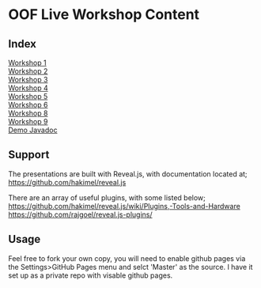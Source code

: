 # OOF Live Workshop Content

## Index
[Workshop 1](https://mefitzgerald.github.io/oof/ws_week1/#/)  
[Workshop 2](https://mefitzgerald.github.io/oof/ws_week2/#/)  
[Workshop 3](https://mefitzgerald.github.io/oof/ws_week3/#/)  
[Workshop 4](https://mefitzgerald.github.io/oof/ws_week4/#/)  
[Workshop 5](https://mefitzgerald.github.io/oof/ws_week5/#/)  
[Workshop 6](https://mefitzgerald.github.io/oof/ws_week6/#/)  
[Workshop 8](https://mefitzgerald.github.io/oof/ws_week8/#/)  
[Workshop 9](https://mefitzgerald.github.io/oof/ws_week9/#/)  
[Demo Javadoc](https://mefitzgerald.github.io/oof/javadocDemo/)

## Support   
The presentations are built with Reveal.js, with documentation located at;   
https://github.com/hakimel/reveal.js  

There are an array of useful plugins, with some listed below;   
https://github.com/hakimel/reveal.js/wiki/Plugins,-Tools-and-Hardware  
https://github.com/rajgoel/reveal.js-plugins/  

## Usage
Feel free to fork your own copy, you will need to enable github pages via the Settings>GitHub Pages 
menu and selct 'Master' as the source. I have it set up as a private repo with visable github pages. 
